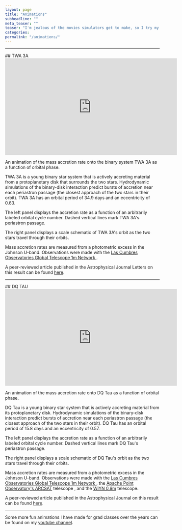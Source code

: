 ```yaml
---
layout: page
title: "Animations"
subheadline: ""
meta_teaser: ""
teaser: "I'm jealous of the movies simulators get to make, so I try my best to make interesting animations from my observations"
categories:
permalink: "/animations/"
---
```

<!--more-->
<hr>
## TWA 3A

<iframe width="560" height="315" src="https://www.youtube.com/embed/iGKtvyx1_Ss" align="middle" frameborder="0" allowfullscreen></iframe>

An animation of the mass accretion rate onto the binary system TWA 3A as a function of orbital phase. 

TWA 3A is a young binary star system that is actively accreting material from a protoplanetary disk that surrounds the two stars. Hydrodynamic simulations of the binary-disk interaction predict bursts of accretion near each periastron passage (the closest approach of the two stars in their orbit). TWA 3A has an orbital period of 34.9 days and an eccentricity of 0.63.

The left panel displays the accretion rate as a function of an arbitrarily labeled orbital cycle number. Dashed vertical lines mark TWA 3A's periastron passage. 

The right panel displays a scale schematic of TWA 3A's orbit as the two stars travel through their orbits. 

Mass accretion rates are measured from a photometric excess in the Johnson U-band. Observations were made with the <a href='https://lco.global/' target="_blank">Las Cumbres Observatories Global Telescope 1m Network </a>. 

A peer-reviewed article published in the Astrophysical Journal Letters on this result can be found <a href='https://arxiv.org/abs/1706.07073' target="_blank">here</a>.
<hr>
## DQ TAU

<iframe width="560" height="315" src="https://www.youtube.com/embed/8HZ36mJSF10" align="middle" frameborder="0" allowfullscreen></iframe>

An animation of the mass accretion rate onto DQ Tau as a function of orbital phase. 

DQ Tau is a young binary star system that is actively accreting material from its protoplanetary disk. Hydrodynamic simulations of the binary-disk interaction predict bursts of accretion near each periastron passage (the closest approach of the two stars in their orbit). DQ Tau has an orbital period of 15.8 days and an eccentricity of 0.57.

The left panel displays the accretion rate as a function of an arbitrarily labeled orbital cycle number. Dashed vertical lines mark DQ Tau's periastron passage. 

The right panel displays a scale schematic of DQ Tau's orbit as the two stars travel through their orbits. 

Mass accretion rates are measured from a photometric excess in the Johnson U-band. Observations were made with the <a href='https://lco.global/' target="_blank">Las Cumbres Observatories Global Telescope 1m Network </a>, the <a href='http://www.apo.nmsu.edu/Telescopes/ARCSAT/index.html' target="_blank">Apache Point Observatory's ARCSAT</a> telescope , and the <a href='https://www.noao.edu/0.9m/' target="_blank">WIYN 0.9m</a> telescope.

A peer-reviewed article published in the Astrophysical Journal on this result can be found <a href='https://arxiv.org/abs/1612.02431' target="_blank"> here</a>.
<hr>
Some more fun animations I have made for grad classes over the years can be found on my <a href='https://www.youtube.com/user/BenTofflemire' target="_blank">youtube channel</a>. 
